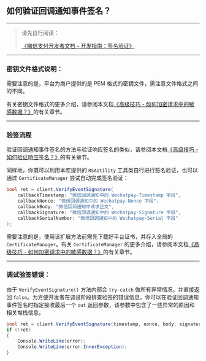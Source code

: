 ﻿## 如何验证回调通知事件签名？

---

> 请先自行阅读：
>
> [《微信支付开发者文档 - 开发指南：签名验证》](https://pay.weixin.qq.com/wiki/doc/apiv3/wechatpay/wechatpay4_1.shtml)

---

### 密钥文件格式说明：

需要注意的是，平台为商户提供的是 PEM 格式的密钥文件，需注意文件格式之间的不同。

有关密钥文件格式的更多介绍，请参阅本文档[《高级技巧 - 如何加密请求中的敏感数据？》](./Advanced_RequestDataEncryption.md)的有关章节。

---

### 验签流程

验证回调通知事件签名的方法与验证响应签名的类似，请参阅本文档[《高级技巧 - 如何验证响应签名？》](./Advanced_ResponseSignatureVerification.md)的有关章节。

同样地，你既可以利用本库提供的 `RSAUtility` 工具类自行进行签名验证，也可以通过 `CertificateManager` 尝试自动完成签名验证：

```csharp
bool ret = client.VerifyEventSignature(
    callbackTimestamp: "微信回调通知中的 Wechatpay-Timestamp 字段",
    callbackNonce: "微信回调通知中的 Wechatpay-Nonce 字段",
    callbackBody: "微信回调通知中请求正文",
    callbackSignature: "微信回调通知中的 Wechatpay-Signature 字段",
    callbackSerialNumber: "微信回调通知中的 Wechatpay-Serial 字段"
);
```

需要注意的是，使用该扩展方法前需先下载好平台证书，并存入全局的 `CertificateManager`。有关 `CertificateManager` 的更多介绍，请参阅本文档[《高级技巧 - 如何加密请求中的敏感数据？》](./Advanced_RequestDataEncryption.md)的有关章节。

---

### 调试验签错误：

由于 `VerifyEventSignature()` 方法内部会 `try-catch` 做所有异常情况，并直接返回 `false`。为方便开发者在调试阶段排查验签的错误信息，你可以在验证回调通知事件签名时指定接收最后一个 `out` 返回参数，该参数中包含了一些异常的原因和相关堆栈信息。

```csharp
bool ret = client.VerifyEventSignature(timestamp, nonce, body, signature, serialNumber, out Exception error);
if (!ret) 
{
    Console.WriteLine(error);
    Console.WriteLine(error.InnerException);
}
```